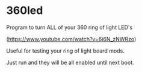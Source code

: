 # 360led
Program to turn ALL of your 360 ring of light LED's

(https://www.youtube.com/watch?v=6i6N_zNWRzo)

Useful for testing your ring of light board mods. 

Just run and they will be all enabled until next boot. 


